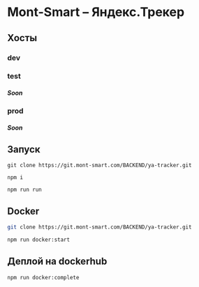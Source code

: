 # Mont-Smart – Яндекс.Трекер

## Хосты

### dev

### test

#### *Soon*

### prod

#### *Soon*

## Запуск

```
git clone https://git.mont-smart.com/BACKEND/ya-tracker.git

npm i

npm run run
```

## Docker

```bash
git clone https://git.mont-smart.com/BACKEND/ya-tracker.git

npm run docker:start
```

## Деплой на dockerhub

```bash
npm run docker:complete
```
